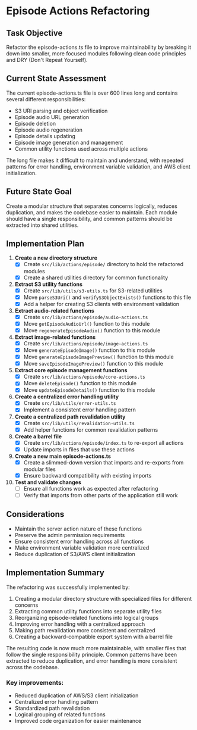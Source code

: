 # Episode Actions Refactoring

## Task Objective
Refactor the episode-actions.ts file to improve maintainability by breaking it down into smaller, more focused modules following clean code principles and DRY (Don't Repeat Yourself).

## Current State Assessment
The current episode-actions.ts file is over 600 lines long and contains several different responsibilities:
- S3 URI parsing and object verification
- Episode audio URL generation
- Episode deletion
- Episode audio regeneration
- Episode details updating
- Episode image generation and management
- Common utility functions used across multiple actions

The long file makes it difficult to maintain and understand, with repeated patterns for error handling, environment variable validation, and AWS client initialization.

## Future State Goal
Create a modular structure that separates concerns logically, reduces duplication, and makes the codebase easier to maintain. Each module should have a single responsibility, and common patterns should be extracted into shared utilities.

## Implementation Plan

1. **Create a new directory structure**
   - [x] Create `src/lib/actions/episode/` directory to hold the refactored modules
   - [x] Create a shared utilities directory for common functionality

2. **Extract S3 utility functions**
   - [x] Create `src/lib/utils/s3-utils.ts` for S3-related utilities
   - [x] Move `parseS3Uri()` and `verifyS3ObjectExists()` functions to this file
   - [x] Add a helper for creating S3 clients with environment validation

3. **Extract audio-related functions**
   - [x] Create `src/lib/actions/episode/audio-actions.ts`
   - [x] Move `getEpisodeAudioUrl()` function to this module
   - [x] Move `regenerateEpisodeAudio()` function to this module

4. **Extract image-related functions**
   - [x] Create `src/lib/actions/episode/image-actions.ts`
   - [x] Move `generateEpisodeImage()` function to this module
   - [x] Move `generateEpisodeImagePreview()` function to this module
   - [x] Move `saveEpisodeImagePreview()` function to this module

5. **Extract core episode management functions**
   - [x] Create `src/lib/actions/episode/core-actions.ts`
   - [x] Move `deleteEpisode()` function to this module
   - [x] Move `updateEpisodeDetails()` function to this module

6. **Create a centralized error handling utility**
   - [x] Create `src/lib/utils/error-utils.ts`
   - [x] Implement a consistent error handling pattern

7. **Create a centralized path revalidation utility**
   - [x] Create `src/lib/utils/revalidation-utils.ts`
   - [x] Add helper functions for common revalidation patterns

8. **Create a barrel file**
   - [x] Create `src/lib/actions/episode/index.ts` to re-export all actions
   - [x] Update imports in files that use these actions

9. **Create a new main episode-actions.ts**
   - [x] Create a slimmed-down version that imports and re-exports from modular files
   - [x] Ensure backward compatibility with existing imports

10. **Test and validate changes**
    - [ ] Ensure all functions work as expected after refactoring
    - [ ] Verify that imports from other parts of the application still work

## Considerations
- Maintain the server action nature of these functions
- Preserve the admin permission requirements
- Ensure consistent error handling across all functions
- Make environment variable validation more centralized
- Reduce duplication of S3/AWS client initialization

## Implementation Summary
The refactoring was successfully implemented by:

1. Creating a modular directory structure with specialized files for different concerns
2. Extracting common utility functions into separate utility files
3. Reorganizing episode-related functions into logical groups
4. Improving error handling with a centralized approach
5. Making path revalidation more consistent and centralized
6. Creating a backward-compatible export system with a barrel file

The resulting code is now much more maintainable, with smaller files that follow the single responsibility principle. Common patterns have been extracted to reduce duplication, and error handling is more consistent across the codebase.

### Key improvements:
- Reduced duplication of AWS/S3 client initialization
- Centralized error handling pattern
- Standardized path revalidation
- Logical grouping of related functions
- Improved code organization for easier maintenance 